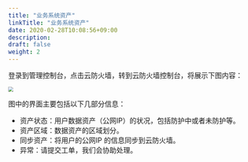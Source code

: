 ```yaml
---
title: "业务系统资产"
linkTitle: "业务系统资产"
date: 2020-02-28T10:08:56+09:00
description:
draft: false
weight: 2
---
```


登录到管理控制台，点击云防火墙，转到云防火墙控制台，将展示下图内容：

<img src="../_images/cfw_enter.png" style="zoom:60%;" />

图中的界面主要包括以下几部分信息：

* 资产状态：用户数据资产（公网IP）的状况，包括防护中或者未防护等。
* 资产区域：数据资产的区域划分。
* 同步资产：将用户的公网IP 的信息同步到云防火墙。
* 异常：请提交工单，我们会协助处理。



